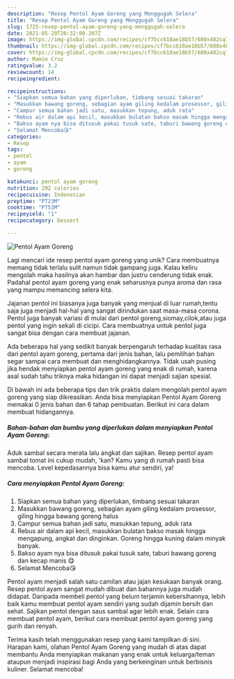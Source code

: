 ```yaml
---
description: "Resep Pentol Ayam Goreng yang Menggugah Selera"
title: "Resep Pentol Ayam Goreng yang Menggugah Selera"
slug: 1725-resep-pentol-ayam-goreng-yang-menggugah-selera
date: 2021-05-20T20:32:00.207Z
image: https://img-global.cpcdn.com/recipes/cf7bcc618ae18b57/680x482cq70/pentol-ayam-goreng-foto-resep-utama.jpg
thumbnail: https://img-global.cpcdn.com/recipes/cf7bcc618ae18b57/680x482cq70/pentol-ayam-goreng-foto-resep-utama.jpg
cover: https://img-global.cpcdn.com/recipes/cf7bcc618ae18b57/680x482cq70/pentol-ayam-goreng-foto-resep-utama.jpg
author: Mamie Cruz
ratingvalue: 3.2
reviewcount: 14
recipeingredient:

recipeinstructions:
- "Siapkan semua bahan yang diperlukan, timbang sesuai takaran"
- "Masukkan bawang goreng, sebagian ayam giling kedalam prosessor, giling hingga bawang goreng halus"
- "Campur semua bahan jadi satu, masukkan tepung, aduk rata"
- "Rebus air dalam api kecil, masukkan bulatan bakso masak hingga mengapung, angkat dan dinginkan. Goreng hingga kuning dalam minyak banyak."
- "Bakso ayam nya bisa ditusuk pakai tusuk sate, taburi bawang goreng dan kecap manis 😋"
- "Selamat Mencoba😘"
categories:
- Resep
tags:
- pentol
- ayam
- goreng

katakunci: pentol ayam goreng 
nutrition: 292 calories
recipecuisine: Indonesian
preptime: "PT23M"
cooktime: "PT53M"
recipeyield: "1"
recipecategory: Dessert

---
```



![Pentol Ayam Goreng](https://img-global.cpcdn.com/recipes/cf7bcc618ae18b57/680x482cq70/pentol-ayam-goreng-foto-resep-utama.jpg)

Lagi mencari ide resep pentol ayam goreng yang unik? Cara membuatnya memang tidak terlalu sulit namun tidak gampang juga. Kalau keliru mengolah maka hasilnya akan hambar dan justru cenderung tidak enak. Padahal pentol ayam goreng yang enak seharusnya punya aroma dan rasa yang mampu memancing selera kita.

Jajanan pentol ini biasanya juga banyak yang menjual di luar rumah,tentu saja juga menjadi hal-hal yang sangat dirindukan saat masa-masa corona. Pentol juga banyak variasi di mulai dari pentol goreng,siomay,cilok,atau juga pentol yang ingin sekali di cicipi. Cara membuatnya untuk pentol juga sangat bisa dengan cara membuat jajanan.

Ada beberapa hal yang sedikit banyak berpengaruh terhadap kualitas rasa dari pentol ayam goreng, pertama dari jenis bahan, lalu pemilihan bahan segar sampai cara membuat dan menghidangkannya. Tidak usah pusing jika hendak menyiapkan pentol ayam goreng yang enak di rumah, karena asal sudah tahu triknya maka hidangan ini dapat menjadi sajian spesial.


Di bawah ini ada beberapa tips dan trik praktis dalam mengolah pentol ayam goreng yang siap dikreasikan. Anda bisa menyiapkan Pentol Ayam Goreng memakai 0 jenis bahan dan 6 tahap pembuatan. Berikut ini cara dalam membuat hidangannya.

<!--inarticleads1-->

##### Bahan-bahan dan bumbu yang diperlukan dalam menyiapkan Pentol Ayam Goreng:



Aduk sambal secara merata lalu angkat dan sajikan. Resep pentol ayam sambal tomat ini cukup mudah, &#39;kan? Kamu yang di rumah pasti bisa mencoba. Level kepedasannya bisa kamu atur sendiri, ya! 

<!--inarticleads2-->

##### Cara menyiapkan Pentol Ayam Goreng:

1. Siapkan semua bahan yang diperlukan, timbang sesuai takaran
1. Masukkan bawang goreng, sebagian ayam giling kedalam prosessor, giling hingga bawang goreng halus
1. Campur semua bahan jadi satu, masukkan tepung, aduk rata
1. Rebus air dalam api kecil, masukkan bulatan bakso masak hingga mengapung, angkat dan dinginkan. Goreng hingga kuning dalam minyak banyak.
1. Bakso ayam nya bisa ditusuk pakai tusuk sate, taburi bawang goreng dan kecap manis 😋
1. Selamat Mencoba😘


Pentol ayam menjadi salah satu camilan atau jajan kesukaan banyak orang. Resep pentol ayam sangat mudah dibuat dan bahannya juga mudah didapat. Daripada membeli pentol yang belum terjamin kebersihannya, lebih baik kamu membuat pentol ayam sendiri yang sudah dijamin bersih dan sehat. Sajikan pentol dengan saus sambal agar lebih enak. Selain cara membuat pentol ayam, berikut cara membuat pentol ayam goreng yang gurih dan renyah. 

Terima kasih telah menggunakan resep yang kami tampilkan di sini. Harapan kami, olahan Pentol Ayam Goreng yang mudah di atas dapat membantu Anda menyiapkan makanan yang enak untuk keluarga/teman ataupun menjadi inspirasi bagi Anda yang berkeinginan untuk berbisnis kuliner. Selamat mencoba!
